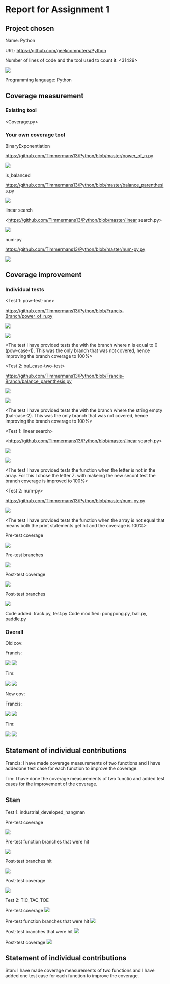 # Report for Assignment 1

## Project chosen

Name: Python

URL: <https://github.com/geekcomputers/Python>

Number of lines of code and the tool used to count it: <31429>

![](https://github.com/Timmermans13/Python/blob/master/.images/NLOC.png)

Programming language: Python

## Coverage measurement

### Existing tool

<Coverage.py>

### Your own coverage tool

<The following is supposed to be repeated for each group member>

<Francis>

BinaryExponentiation

<https://github.com/Timmermans13/Python/blob/master/power_of_n.py>

![](https://github.com/Timmermans13/Python/blob/master/pow-cov-old-instr.png)

is_balanced

<https://github.com/Timmermans13/Python/blob/master/balance_parenthesis.py>

![](https://github.com/Timmermans13/Python/blob/master/.images/balance_parenthesis_old_cov_inst.png)

<Tim>

linear search

<https://github.com/Timmermans13/Python/blob/master/linear search.py>

![](https://github.com/Timmermans13/Python/blob/master/linsearchold.png)

num-py

<https://github.com/Timmermans13/Python/blob/master/num-py.py>

![](https://github.com/Timmermans13/Python/blob/master/numpyold.png)

## Coverage improvement

### Individual tests

<The following is supposed to be repeated for each group member>

<Francis >

<Test 1: pow-test-one>

<https://github.com/Timmermans13/Python/blob/Francis-Branch/power_of_n.py>

![](https://github.com/Timmermans13/Python/blob/master/.images/pow-cov-instr-old.png)

![](https://github.com/Timmermans13/Python/blob/master/.images/pow-cov-instr-new.png)

<The test I have provided tests the with the branch where n is equal to 0 (pow-case-1). This was the only branch that was not covered, hence improving the branch coverage to 100%>

<Test 2: bal_case-two-test>

<https://github.com/Timmermans13/Python/blob/Francis-Branch/balance_parenthesis.py>

![](https://github.com/Timmermans13/Python/blob/master/.images/balance_parenthesis_old_cov_inst.png)

![](https://github.com/Timmermans13/Python/blob/master/.images/balance_parenthesis_new_cov_inst.png)

<The test I have provided tests the with the branch where the string empty (bal-case-2). This was the only branch that was not covered, hence improving the branch coverage to 100%>

<Tim>

<Test 1: linear search>

<https://github.com/Timmermans13/Python/blob/master/linear search.py>

![](https://github.com/Timmermans13/Python/blob/master/linsearchold.png)

![](https://github.com/Timmermans13/Python/blob/master/.images/linsearchnew.png)

<The test I have provided tests the function when the letter is not in the array. For this I chose the letter Z. with makeing the new secont test the branch coverage is improved to 100%>

<Test 2: num-py>

<https://github.com/Timmermans13/Python/blob/master/num-py.py>

![](https://github.com/Timmermans13/Python/blob/master/numpyold.png)

<The test I have provided tests the function when the array is not equal that means both the print statements get hit and the coverage is 100%>

<Connor>

Pre-test coverage

![](old_cov.png)

Pre-test branches

![](old_branches.png)


Post-test coverage

![](new_cov.png)

Post-test branches

![](new_branches.png)

Code added: track.py, test.py
Code modified: pongpong.py, ball.py, paddle.py

### Overall

Old cov:

Francis:

![](https://github.com/Timmermans13/Python/blob/master/.images/pow-cov-res-old.png)
![](https://github.com/Timmermans13/Python/blob/master/.images/balance_parenthesis_old_cov_res.png)

Tim:

![](https://github.com/Timmermans13/Python/blob/master/oldstatlin.png)
![](https://github.com/Timmermans13/Python/blob/master/oldstatnum.png)

New cov:

Francis:

![](https://github.com/Timmermans13/Python/blob/master/.images/pow-cov-res-new.png)
![](https://github.com/Timmermans13/Python/blob/master/.images/balance_parenthesis_new_cov_res.png)

Tim:

![](https://github.com/Timmermans13/Python/blob/master/newstatlin.png)
![](https://github.com/Timmermans13/Python/blob/master/newstatnum.png)

<Provide a screenshot of the new coverage results by running the existing tool using all test modifications made by the group>

## Statement of individual contributions

Francis: I have made coverage measurements of two functions and
I have addedone test case for each function to improve the coverage.

Tim: I have done the coverage measurements of two functio and added test cases for the improvement of the coverage.

## Stan

Test 1: industrial_developed_hangman

Pre-test coverage

![](https://raw.githubusercontent.com/Timmermans13/Python/stan/Industrial_developed_hangman/cov_before.png)

Pre-test function branches that were hit

![](https://raw.githubusercontent.com/Timmermans13/Python/stan/Industrial_developed_hangman/testres_before.png)

Post-test branches hit

![](https://raw.githubusercontent.com/Timmermans13/Python/stan/Industrial_developed_hangman/testres_after.png)

Post-test coverage

![](https://raw.githubusercontent.com/Timmermans13/Python/stan/Industrial_developed_hangman/cov_after.png)

Test 2: TIC_TAC_TOE

Pre-test coverage
![](https://raw.githubusercontent.com/Timmermans13/Python/master/TIC_TAC_TOE/coverage%20before.png)

Pre-test function branches that were hit
![](https://raw.githubusercontent.com/Timmermans13/Python/master/TIC_TAC_TOE/branch_coverage_before_test.png)

Post-test branches that were hit
![](https://raw.githubusercontent.com/Timmermans13/Python/master/TIC_TAC_TOE/branch_coverage_after_test.png)

Post-test coverage
![](https://raw.githubusercontent.com/Timmermans13/Python/master/TIC_TAC_TOE/overage%20after%20test.png.)

## Statement of individual contributions

Stan: I have made coverage measurements of two functions and
I have added one test case for each function to improve the coverage.
